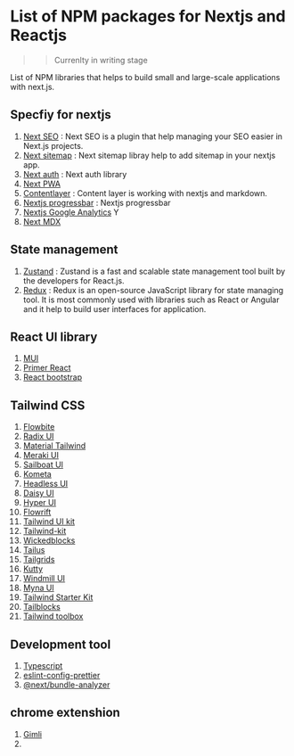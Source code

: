 # List of NPM packages for Nextjs and Reactjs

>>  Currenlty in writing stage


List of NPM libraries that helps to build small and large-scale applications with next.js.


##  Specfiy for nextjs

1.  [Next SEO](https://www.npmjs.com/package/next-seo) : Next SEO is a plugin that help managing your SEO easier in Next.js projects.
2.  [Next sitemap](https://www.npmjs.com/package/next-sitemap) : Next sitemap libray help to add sitemap in your nextjs app.
3.  [Next auth](https://www.npmjs.com/package/next-auth) : Next auth library 
4.  [Next PWA](https://www.npmjs.com/package/next-pwa)
5.  [Contentlayer](https://www.npmjs.com/package/contentlayer) : Content layer is working with nextjs and markdown.
6.  [Nextjs progressbar](https://www.npmjs.com/package/nextjs-progressbar) : Nextjs progressbar 
7.  [Nextjs Google Analytics](https://www.npmjs.com/package/nextjs-google-analytics) Y
8.  [Next MDX](https://www.npmjs.com/package/@next/mdx) 

## State management
1.  [Zustand](https://github.com/pmndrs/zustand) : Zustand is a fast and scalable state management tool built by the developers for React.js.
2.  [Redux](https://redux.js.org/) : Redux is an open-source JavaScript library for state managing tool. It is most commonly used with libraries such as React or Angular and it help to build user interfaces for application.


## React UI library
1.  [MUI](https://mui.com/)
2.  [Primer React](https://primer.style/react/)
3.  [React bootstrap](https://react-bootstrap.github.io/)

## Tailwind CSS
1.  [Flowbite](https://flowbite.com/)
2.  [Radix UI](https://www.radix-ui.com/)
3.  [Material Tailwind](https://www.material-tailwind.com/)
4.  [Meraki UI](https://merakiui.com/)
5.  [Sailboat UI](https://sailboatui.com/)
6.  [Kometa](https://kitwind.io/products/kometa/)
7.  [Headless UI](https://headlessui.com/)
8.  [Daisy UI](https://daisyui.com/)
9.  [Hyper UI](https://www.hyperui.dev/)
10. [Flowrift](https://flowrift.com/c/banner)
11. [Tailwind UI kit](https://tailwinduikit.com/)
12. [Tailwind-kit](https://www.tailwind-kit.com/)
13. [Wickedblocks](https://wickedblocks.dev/)
14. [Tailus](https://tailus.io/)
15. [Tailgrids](https://tailgrids.com/)
16. [Kutty](https://kutty.netlify.app/)
17. [Windmill UI](https://windmillui.com/)
18. [Myna UI](https://mynaui.com/)
19. [Tailwind Starter Kit](https://www.creative-tim.com/learning-lab/tailwind-starter-kit/presentation)
20. [Tailblocks](https://tailblocks.cc/)
21. [Tailwind toolbox](https://www.tailwindtoolbox.com/)

## Development tool
1. [Typescript](https://www.typescriptlang.org/)
2. [eslint-config-prettier](https://github.com/prettier/eslint-config-prettier)
3. [@next/bundle-analyzer](https://www.npmjs.com/package/@next/bundle-analyzer)


## chrome extenshion
1. [Gimli](https://gimli.app/)
2. []()